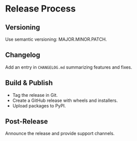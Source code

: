 # Release Process

## Versioning
Use semantic versioning: MAJOR.MINOR.PATCH.

## Changelog
Add an entry in `CHANGELOG.md` summarizing features and fixes.

## Build & Publish
- Tag the release in Git.
- Create a GitHub release with wheels and installers.
- Upload packages to PyPI.

## Post-Release
Announce the release and provide support channels.
